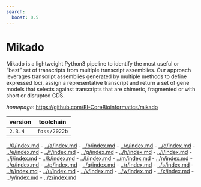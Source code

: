 ```yaml
---
search:
  boost: 0.5
---
```

# Mikado

Mikado is a lightweight Python3 pipeline to identify  the most useful or “best” set of transcripts from multiple transcript  assemblies. Our approach leverages transcript assemblies generated  by multiple methods to define expressed loci, assign a representative  transcript and return a set of gene models that selects against transcripts  that are chimeric, fragmented or with short or disrupted CDS.

*homepage*: <https://github.com/EI-CoreBioinformatics/mikado>

version | toolchain
--------|----------
``2.3.4`` | ``foss/2022b``

[../0/index.md](0) - [../a/index.md](a) - [../b/index.md](b) - [../c/index.md](c) - [../d/index.md](d) - [../e/index.md](e) - [../f/index.md](f) - [../g/index.md](g) - [../h/index.md](h) - [../i/index.md](i) - [../j/index.md](j) - [../k/index.md](k) - [../l/index.md](l) - [../m/index.md](m) - [../n/index.md](n) - [../o/index.md](o) - [../p/index.md](p) - [../q/index.md](q) - [../r/index.md](r) - [../s/index.md](s) - [../t/index.md](t) - [../u/index.md](u) - [../v/index.md](v) - [../w/index.md](w) - [../x/index.md](x) - [../y/index.md](y) - [../z/index.md](z)

